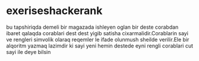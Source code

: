 # exeriseshackerank

bu tapshiriqda demeli bir magazada ishleyen oglan bir deste corabdan ibaret qalaqda corablari dest dest yigib satisha cixarmalidir.Corablarin sayi ve rengleri simvolik olaraq reqemler
le ifade olunmush sheilde verilir.Ele bir alqoritm yazmaq lazimdir ki sayi yeni hemin destede eyni rengli corablari cut sayi ile deye bilsin
